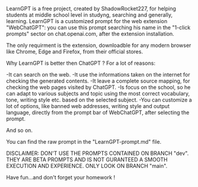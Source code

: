 LearnGPT is a free project, created by ShadowRocket227, for helping students at middle school level in studyng, searching and generally, learning.
LearnGPT is a customized prompt for the web extension "WebChatGPT": you can use this prompt searching his name in the "1-click prompts" sector on chat.openai.com, after
the extension installation.

The only requirment is the extension, downloadble for any modern browser like Chrome, Edge and Firefox, from their official stores.

Why LearnGPT is better then ChatGPT ? For a lot of reasons:

-It can search on the web.
-It use the informations taken on the internet for checking the generated contents.
-It leave a complete source mapping, for checking the web pages visited by ChatGPT.
-Is focus on the school, so he can adapt to various subjects and topic using the most correct vocabulary, tone, writing style etc. based on the selected subject.
-You can customize a lot of options, like banned web addresses, writing style and output language, directly from the prompt bar of WebChatGPT, after selecting the      prompt.

And so on.

You can find the raw prompt in the "LearnGPT-prompt.md" file. 

DISCLAIMER: DON'T USE THE PROMPTS CONTAINED ON BRANCH "dev". THEY ARE BETA PROMPTS AND IS NOT GURANTEED A SMOOTH EXECUTION AND EXPERIENCE. ONLY LOOK ON BRANCH "main".

Have fun...and don't forget your homework !